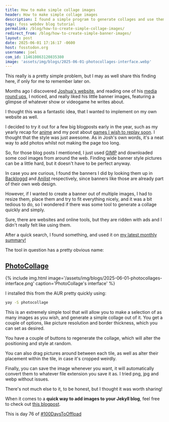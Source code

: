 ```yaml
---
title: How to make simple collage images
header: How to make simple collage images
description: I found a simple program to generate collages and use them as banners for my blog posts!
tags: foss webdev blog tutorial
permalink: /blog/how-to-create-simple-collage-images/
redirect_from: /blog/how-to-create-simple-banner-images/
layout: post
date: 2025-06-01 17:16:17 -0600
host: fosstodon.org
username: joel
com_id: 114610863120835380
image: 'assets/img/blogs/2025-06-01-photocollages-interface.webp'
---
```


This really is a pretty simple problem, but I may as well share this finding here, if only for me to remember later on.

Months ago I discovered [Joshua's website](https://joshdl.substack.com), and reading one of his [media round ups](https://joshdl.substack.com/p/media-consumption-round-up-apr-25), I noticed, and really liked his little banner images, featuring a glimpse of whatever show or videogame he writes about.

I thought this was a fantastic idea, that I wanted to implement on my own website as well.

I decided to try it out for a few big blogposts early in the year, such as my yearly recap for [anime](/blog/anime-recap-2024/) and my post about [games I wish to replay soon](/blog/games-due-for-a-replay/). I thought that the style was just awesome. As in Josh's own words, it's a neat way to add photos whilst not making the page too long.

So, for those blog posts I mentioned, I just used [GIMP](https://gimp.org) and downloaded some cool images from around the web. Finding wide banner style pictures can be a little hard, but it doesn't have to be perfect anyway.

In case you are curious, I found the banners I did by looking them up in [Backloggd](https://backloggd.com) and [Anilist](https://anilist.co) respectively, since banners like those are already part of their own web design.

However, if I wanted to create a banner out of multiple images, I had to resize them, place them and try to fit everything nicely, and it was a bit tedious to do, so I wondered if there was some tool to generate a collage quickly and simply.

Sure, there are websites and online tools, but they are ridden with ads and I didn't really felt like using them.

After a quick search, I found something, and used it on [my latest monthly summary!](/blog/may-2025-summary/)

The tool in question has a pretty obvious name: 

## [PhotoCollage](https://github.com/adrienverge/PhotoCollage)

{% include img.html image='/assets/img/blogs/2025-06-01-photocollages-interface.png' caption='PhotoCollage\'s interface' %}

I installed this from the AUR pretty quickly using:

```sh
yay -S photocollage
```

This is an extremely simple tool that will allow you to make a selection of as many images as you wish, and generate a simple collage out of it. You get a couple of options, like picture resolution and border thickness, which you can set as desired.


You have a couple of buttons to regenerate the collage, which will alter the positioning and style at random.

You can also drag pictures around between each tile, as well as alter their placement within the tile, in case it's cropped weirdly.

Finally, you can save the image whenever you want, it will automatically convert them to whatever file extension you save it as. I tried png, jpg and webp without issues.

There's not much else to it, to be honest, but I thought it was worth sharing!

When it comes to a **quick way to add images to your Jekyll blog**, feel free to check out [this blogpost](/blog/add-images-to-markdown-files-(for-jekyll)).

This is day 76 of [#100DaysToOffload](https://100daystooffload.com)
